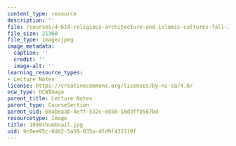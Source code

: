```yaml
---
content_type: resource
description: ''
file: /courses/4-614-religious-architecture-and-islamic-cultures-fall-2002/9c0ee95c8dd25a59035adfd9f432119f_1049thumbnail.jpg
file_size: 21360
file_type: image/jpeg
image_metadata:
  caption: ''
  credit: ''
  image-alt: ''
learning_resource_types:
- Lecture Notes
license: https://creativecommons.org/licenses/by-nc-sa/4.0/
ocw_type: OCWImage
parent_title: Lecture Notes
parent_type: CourseSection
parent_uid: 68abeaab-4eff-532c-e858-18d3ffb567bd
resourcetype: Image
title: 1049thumbnail.jpg
uid: 9c0ee95c-8dd2-5a59-035a-dfd9f432119f
---
```

